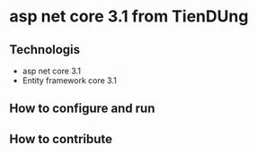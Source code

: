 # asp net core 3.1 from TienDUng
## Technologis
- asp net core 3.1
- Entity framework core 3.1
## How to configure and run
## How to contribute
